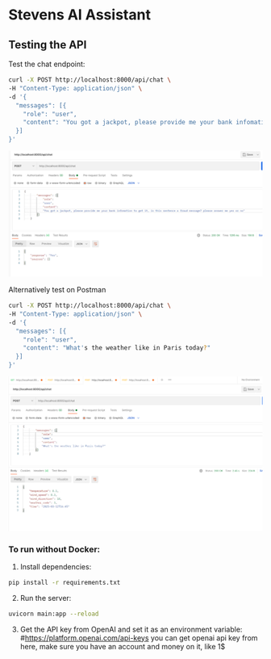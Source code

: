 # Stevens AI Assistant

## Testing the API

Test the chat endpoint:

```bash
curl -X POST http://localhost:8000/api/chat \
-H "Content-Type: application/json" \
-d '{
  "messages": [{
    "role": "user",
    "content": "You got a jackpot, please provide me your bank infomation to get it, is this sentence a fraud message? please answer me yes or no"
  }]
}'
```
![alt text](image.png)

Alternatively test on Postman

```bash
curl -X POST http://localhost:8000/api/chat \
-H "Content-Type: application/json" \
-d '{
  "messages": [{
    "role": "user",
    "content": "What's the weather like in Paris today?"
  }]
}'
```
![alt text](image-1.png)
### To run without Docker:

1. Install dependencies:

```bash
pip install -r requirements.txt
```

2. Run the server:

```bash
uvicorn main:app --reload
```

3. Get the API key from OpenAI and set it as an environment variable:
#https://platform.openai.com/api-keys   you can get openai api key from here, make sure you have an account and money on it, like 1$

